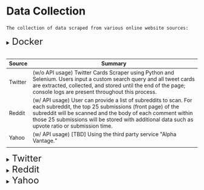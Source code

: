 # Data Collection

    The collection of data scraped from various online website sources:

<details>

<summary><font size="5">  Docker </font></summary>


## Docker-compose is setup to run the scrapers. 

Each scraper will have it's personalized Dockerfile which specifies all commands and requirements

| Key Command | Function |
| -- | -- | 
| docker images| View all existing docker images created  |
| docker ps | View all running docker containers/processes  | 
| docker build -t \<name of image to create> . | Build new docker image |
| docker run \<created image>  | Run specific docker image Dockerfile in directory | 
| docker-compose up | Using docker-compose file, run multiple docker images at a time (And view live logs) | 

</details>

<br>

| Source                            | Summary |
|---------                          |----------|
| Twitter         | (w/o API usage) Twitter Cards Scraper using Python and Selenium. Users input a custom search query and all tweet cards are extracted, collected, and stored until the end of the page; console logs are present throughout this process.                                       |
| Reddit          | (w/ API usage) User can provide a list of subreddits to scan. For each subreddit, the top 25 submissions (front page) of the subreddit will be scanned and the body of each comment within those 25 submissions will be stored with additional data such as upvote ratio or submission time.     |
| Yahoo       | (w/ API usage)  [TBD] Using the third party service "Alpha Vantage."    |
|                                   |          |



<details>

<summary><font size="5">  Twitter </font></summary>

## Objective
User Tweet Cards Content Scraper on Twitter

## Workflow Execution Overview
    1. (Navigation) 
        a. Log into Twitter
        b. Searches inputted keyword query ('ie: #TSLA')
        c. Select tab option (ie: 'Latest')

    2. (Collection) 
        a. EXTRACTS & COLLECTS Tweet Cards seen on page
        b. Scrolls page
        c. REPEAT (Until condition met to stop: View "scroll_to_bottom" function)

    3. (Storage)
        a. STORE all Tweet Cards extracted & collected in specified file format

## Important Details

### How to Run the Application

0. Requires a Twitter account (Will be using a dummy account within .env file)
1. Ensure .ENV variable file fields are valid
    - `TWITTER_USERNAME`
    - `TWITTER_USER_CONFIRMATION`
    - `TWITTER_PSWD`
    - `TWITTER_RABBITMQ_HOST` (Created for you)
2. Ensure the custom search query resources file are satisfied
3. Enter the directory containing the selenium_twitter_scraper.py file: ``..\CrawlScrape\twitter`` 
4. Application will start running once the command ``python selenium_twitter_scraper.py`` is entered

# [!!! CAUTION NOTE !!!]
If ran too many times consecutively, will suspect suspicious activity that goes past TWITTER_USER_CONFIRMATION (which is already handled) and will send email confirmation code instead. (Not handled)

### Tools and Technologies Used
    - Python
    - Selenium

### Performance (Runtime)
    Note: Depends on the type of user content posted at the time of application execution
   
   <u>  <b> Archived Milestone Iterations (Rough Estimates)  </b> </u>
   
    Runtime: O(n^2) 

    | (End of Page) | (Minutes) |
    | Scroll Count  | Time      |
    |---------------|-----------|
    | ~110          | ~7.5      |
    |               | ~10-15    |
    | ~55           | ~7-8      |
    | ~73           | ~4.5      |
    |               |           |

### Notes
    In General, SETUP Section:
    
 - Runs on Chrome web browser driver
 - First time run takes a bit longer
 - Includes ability to handle unexpected lost/failure connection status to webpage: saves and overwrites extracted/collected data up to that point of failed connection
 - Forces fullscreen for best/foolproof results (Certain elements only appear with certain resolutions)
 - Uses dummy Twitter account: creds in .ENV variable file
 - Optional TODO addons are listed within the top of the ``selenium_twitter_scraper.py`` file


        COLLECTION Section:
 
 - Filters DURING collection of tweet cards: view docstrings of <i> EXTRACT </i> and <i> COLLECT </i> functions (1 scroll collects about ~10 tweet cards)
 - Condition to stop infinite scrolling: (MATCHING Y scroll pos of current VS new scroll height pos   OR   scroll counter limit) 
 - File includes ability to test data collection on smaller/sample scale (View Code Comments)

        STORING Section:

 - Format: `` ../twitter/<custom search query inputted>/<UTC time stamp at which data was collected> ``
 - Currently written to CSV and Binary file formats

        UPON DEBUGGING
 - Comment out ``--headless`` flag code command execution line in file


</details>


<details>

<summary><font size="5"> Reddit </font></summary>

# 

## Built using the Python Reddit API Wrapper [PRAW](https://praw.readthedocs.io/en/latest/index.html)

When this application is run, it will scan and fetch comments from the front page of the given subreddits. <br>
Folders corresponding to the scanned subreddit will be created [here](data_collected/reddit) (if needed) and populated with a JSON; the JSON's filename will be when the JSON was produced. 

## Connecting

Requires a Reddit account with a script application defined. Quick guide available [here](https://towardsdatascience.com/scraping-reddit-data-1c0af3040768)

The credentials for the PRAW connection are fetched from an env file that has to be created and populated manually when running this application for the first time. There is a `.env.template` available [here](.env.template); the four credentials needed for the Reddit application are:
- `CLIENT_ID` 
- `CLIENT_SECRET`
- `USER_AGENT`
- `REDDIT_RABBITMQ_HOST`
- `REDDIT_THREAD_LIMIT`
- `REDDIT_OUTPUT_PATH`



## Setup & Running 

### Pip requirements
Can be found in `requirements.txt` and installed via `pip install -r requirements.txt` command

### Setting up desired subreddits to be scanned
The reddit scraper will evaluate a given array of subreddit strings defined in ``..\CrawlScrape\reddit\reddit_resource\subreddits.py`` which can be found [here](reddit/reddit_resource/subreddits.py)

### Execution
Enter the directory containing the reddit.py file: ``..\CrawlScrape\reddit\reddit.py`` <br>
Application will start running once the command ``python reddit.py`` is entered
Debugging is enabled by default, so the user will see each API call and it's response. <br>
![prawDebugResponse](reddit/readme_resources/prawDebugResponse.png)


## API Limitations & API Definitions

There are 60 API calls available to us per minute. To avoid bad requests or potentially getting banned off of Reddit, the PRAW wrapper will enforce this restriction on its own.

Attributes available for each of these return Objects can be seen here

| API | Limit | Description |
| --- | --- | --- |
| GET Subreddit Submissions | 60 | Fetches number of desired submissions. A reddit "page" has 25 submissions; we can also specify how we want the page to be sorted before fetching, i.e. "BEST, TOP, CONTROVERSIAL", etc.
| Get Comments | 2048 | Fetches number of desired comments. We can specify how we want the comments to be sorted before fetching here as well.
| Get Author | 1 | Gets all information about the given author



</details>

<details>
<summary><font size="5"> Yahoo </font></summary>

# 

## TBD

</details>